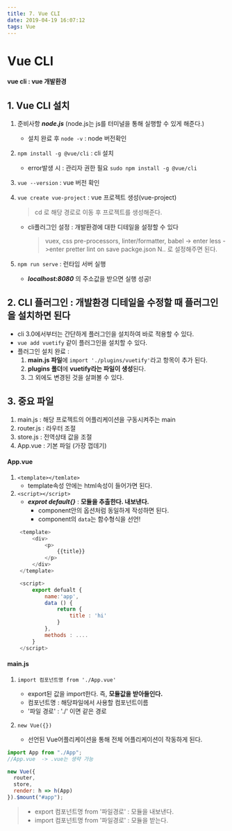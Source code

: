 ```yaml
---
title: 7. Vue CLI
date: 2019-04-19 16:07:12
tags: Vue
---
```


# Vue CLI

#### vue cli : vue 개발환경

## 1. Vue CLI 설치

1. 준비사항 **_node.js_** (node.js는 js를 터미널을 통해 실행할 수 있게 해준다.)

   - 설치 완료 후
     `node -v`
     : node 버전확인

2. `npm install -g @vue/cli`
   : cli 설치

   - error발생 시 : 관리자 권한 필요
     `sudo npm install -g @vue/cli`

3. `vue --version`
   : vue 버전 확인

4. `vue create vue-project`
   : vue 프로젝트 생성(vue-project)

   > cd 로 해당 경로로 이동 후 프로젝트를 생성해준다.

   - cli플러그인 설정 : 개발환경에 대한 디테일을 설정할 수 있다
     > vuex,
     > css pre-processors,
     > linter/formatter,
     > babel -> enter
     > less ->enter
     > pretter
     > lint on save
     > packge.json
     > N.. 로 설정해주면 된다.

5. `npm run serve`
   : 런타임 서버 실행
   - **_localhost:8080_** 의 주소값을 받으면 실행 성공!

## 2. CLI 플러그인 : 개발환경 디테일을 수정할 때 플러그인을 설치하면 된다

- cli 3.0에서부터는 간단하게 플러그인을 설치하여 바로 적용할 수 있다.
- `vue add vuetify` 같이 플러그인을 설치할 수 있다.
- 플러그인 설치 완료 :
  1. **main.js 파일**에 `import './plugins/vuetify'`라고 항목이 추가 된다.
  2. **plugins 폴더**에 **vuetify라는 파일이 생성**된다.
  3. 그 외에도 변경된 것을 살펴볼 수 있다.

## 3. 중요 파일

1. main.js : 해당 프로젝트의 어플리케이션을 구동시켜주는 main
2. router.js : 라우터 조절
3. store.js : 전역상태 값을 조절
4. App.vue : 기본 파일 (가장 껍데기)

#### App.vue

1. `<template></temlate>`
   - template속성 안에는 html속성이 들어가면 된다.
2. `<script></script>`
   - **_exprot default{}_** : **모듈을 추출한다. 내보낸다.**
     - component안의 옵션처럼 동일하게 작성하면 된다.
     - component의 `data`는 함수형식을 선언!

```js
    <template>
        <div>
            <p>
                {{title}}
            </p>
        </div>
    </template>

    <script>
        export defualt {
            name:'app',
            data () {
                return {
                    title : 'hi'
                }
            },
            methods : ....
        }
    </script>
```

#### main.js

1. `import 컴포넌트명 from './App.vue'`

   - export된 값을 import한다. 즉, **모듈값을 받아들인다.**
   - 컴포넌트명 : 해당파일에서 사용할 컴포넌트이름
   - '파일 경로' : './' 이면 같은 경로

2. `new Vue({})`
   - 선언된 Vue어플리케이션을 통해 전체 어플리케이션이 작동하게 된다.

```js
import App from "./App";
//App.vue  -> .vue는 생략 가능

new Vue({
  router,
  store,
  render: h => h(App)
}).$mount("#app");
```

> - export 컴포넌트명 from '파일경로' : 모듈을 내보낸다.
> - import 컴포넌트명 from '파일경로' : 모듈을 받는다.
